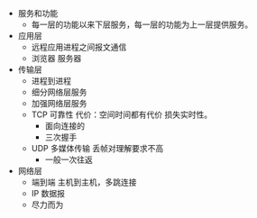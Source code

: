 - 服务和功能
	- 每一层的功能以来下层服务，每一层的功能为上一层提供服务。
- 应用层
	- 远程应用进程之间报文通信
	- 浏览器 服务器
- 传输层
	- 进程到进程
	- 细分网络层服务
	- 加强网络层服务
	- TCP 可靠性 代价：空间时间都有代价 损失实时性。
		- 面向连接的
		- 三次握手
	- UDP 多媒体传输 丢帧对理解要求不高
		- 一般一次往返
- 网络层
	- 端到端 主机到主机，多跳连接
	- IP 数据报
	- 尽力而为